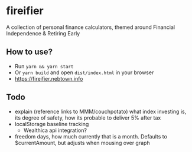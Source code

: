 # fireifier
A collection of personal finance calculators, themed around Financial Independence & Retiring Early


## How to use?
- Run `yarn && yarn start`
- Or `yarn build` and open `dist/index.html` in your browser
- https://fireifier.nebtown.info

## Todo
- explain (reference links to MMM/couchpotato) what index investing is, its degree of safety, how its probable to deliver 5% after tax
- localStorage baseline tracking
  - Wealthica api integration?
- freedom days, how much currently that is a month. Defaults to $currentAmount, but adjusts when mousing over graph
